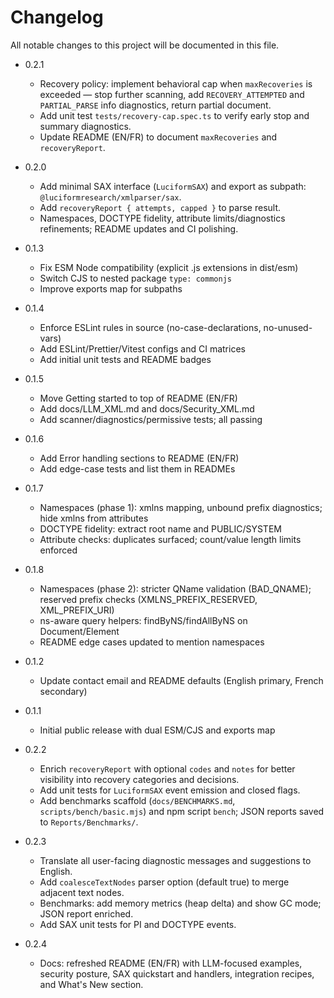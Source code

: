# Changelog

All notable changes to this project will be documented in this file.

- 0.2.1
  - Recovery policy: implement behavioral cap when `maxRecoveries` is exceeded — stop further scanning, add `RECOVERY_ATTEMPTED` and `PARTIAL_PARSE` info diagnostics, return partial document.
  - Add unit test `tests/recovery-cap.spec.ts` to verify early stop and summary diagnostics.
  - Update README (EN/FR) to document `maxRecoveries` and `recoveryReport`.

- 0.2.0
  - Add minimal SAX interface (`LuciformSAX`) and export as subpath: `@luciformresearch/xmlparser/sax`.
  - Add `recoveryReport { attempts, capped }` to parse result.
  - Namespaces, DOCTYPE fidelity, attribute limits/diagnostics refinements; README updates and CI polishing.

- 0.1.3
  - Fix ESM Node compatibility (explicit .js extensions in dist/esm)
  - Switch CJS to nested package `type: commonjs`
  - Improve exports map for subpaths
- 0.1.4
  - Enforce ESLint rules in source (no-case-declarations, no-unused-vars)
  - Add ESLint/Prettier/Vitest configs and CI matrices
  - Add initial unit tests and README badges
- 0.1.5
  - Move Getting started to top of README (EN/FR)
  - Add docs/LLM_XML.md and docs/Security_XML.md
  - Add scanner/diagnostics/permissive tests; all passing
- 0.1.6
  - Add Error handling sections to README (EN/FR)
  - Add edge-case tests and list them in READMEs
- 0.1.7
  - Namespaces (phase 1): xmlns mapping, unbound prefix diagnostics; hide xmlns from attributes
  - DOCTYPE fidelity: extract root name and PUBLIC/SYSTEM
  - Attribute checks: duplicates surfaced; count/value length limits enforced
- 0.1.8
  - Namespaces (phase 2): stricter QName validation (BAD_QNAME); reserved prefix checks (XMLNS_PREFIX_RESERVED, XML_PREFIX_URI)
  - ns-aware query helpers: findByNS/findAllByNS on Document/Element
  - README edge cases updated to mention namespaces
- 0.1.2
  - Update contact email and README defaults (English primary, French secondary)
- 0.1.1
  - Initial public release with dual ESM/CJS and exports map
- 0.2.2
  - Enrich `recoveryReport` with optional `codes` and `notes` for better visibility into recovery categories and decisions.
  - Add unit tests for `LuciformSAX` event emission and closed flags.
  - Add benchmarks scaffold (`docs/BENCHMARKS.md`, `scripts/bench/basic.mjs`) and npm script `bench`; JSON reports saved to `Reports/Benchmarks/`.
- 0.2.3
  - Translate all user-facing diagnostic messages and suggestions to English.
  - Add `coalesceTextNodes` parser option (default true) to merge adjacent text nodes.
  - Benchmarks: add memory metrics (heap delta) and show GC mode; JSON report enriched.
  - Add SAX unit tests for PI and DOCTYPE events.
- 0.2.4
  - Docs: refreshed README (EN/FR) with LLM-focused examples, security posture, SAX quickstart and handlers, integration recipes, and What's New section.
